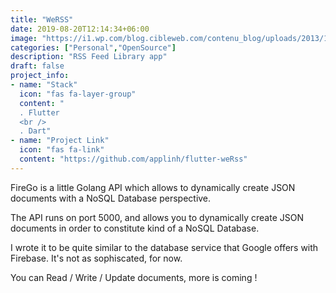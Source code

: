 ```yaml
---
title: "WeRSS"
date: 2019-08-20T12:14:34+06:00
image: "https://i1.wp.com/blog.cibleweb.com/contenu_blog/uploads/2013/12/flux-rss.png?fit=256%2C256&ssl=1"
categories: ["Personal","OpenSource"]
description: "RSS Feed Library app"
draft: false
project_info:
- name: "Stack"
  icon: "fas fa-layer-group"
  content: "
  . Flutter
  <br />
  . Dart"
- name: "Project Link"
  icon: "fas fa-link"
  content: "https://github.com/applinh/flutter-weRss"
---
```


FireGo is a little Golang API which allows to dynamically create JSON documents with a NoSQL Database perspective.

The API runs on port 5000, and allows you to dynamically create JSON documents in order to constitute kind of a NoSQL Database.

I wrote it to be quite similar to the database service that Google offers with Firebase. It's not as sophiscated, for now.

You can Read / Write / Update documents, more is coming !